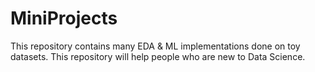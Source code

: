 # MiniProjects

This repository contains many EDA & ML implementations done on toy datasets. This repository will help people who are new to Data Science.
